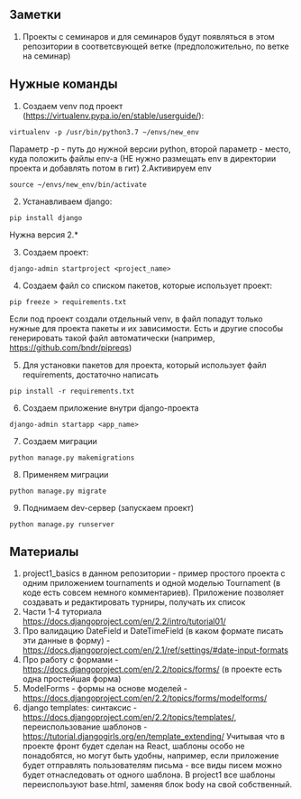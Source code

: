## Заметки ##
1. Проекты с семинаров и для семинаров будут появляться в этом репозитории в соответсвующей ветке (предположительно, по ветке на семинар)

## Нужные команды ##

1. Создаем venv под проект (https://virtualenv.pypa.io/en/stable/userguide/):
```
virtualenv -p /usr/bin/python3.7 ~/envs/new_env
```
Параметр -p - путь до нужной версии python, второй параметр - место, куда положить файлы env-а (НЕ нужно размещать env в директории проекта и добавлять потом в гит)
2.Активируем env
```
source ~/envs/new_env/bin/activate
```

2. Устанавливаем django:
```
pip install django
```
Нужна версия 2.*

3. Создаем проект:
```
django-admin startproject <project_name>
```

4. Создаем файл со списком пакетов, которые использует проект:
```
pip freeze > requirements.txt
```
Если под проект создали отдельный venv, в файл попадут только нужные для проекта пакеты и их зависимости. Есть и другие способы генерировать такой файл автоматически (например, https://github.com/bndr/pipreqs)

5. Для установки пакетов для проекта, который использует файл requirements, достаточно написать
```
pip install -r requirements.txt
```
6. Создаем приложение внутри django-проекта
```
django-admin startapp <app_name>
```
7. Создаем миграции
```
python manage.py makemigrations
```
8. Применяем миграции
```
python manage.py migrate
```
9. Поднимаем dev-сервер (запускаем проект)
```
python manage.py runserver
```


## Материалы ##
1. project1_basics в данном репозитории - пример простого проекта с одним приложением tournaments и одной моделью Tournament (в коде есть совсем немного комментариев). Приложение позволяет создавать и редактировать турниры, получать их список
2. Части 1-4 туториала
https://docs.djangoproject.com/en/2.2/intro/tutorial01/
3. Про валидацию DateField и DateTimeField (в каком формате писать эти данные в форму) -  https://docs.djangoproject.com/en/2.1/ref/settings/#date-input-formats
3. Про работу с формами - https://docs.djangoproject.com/en/2.2/topics/forms/ (в проекте есть одна простейшая форма)
4. ModelForms - формы на основе моделей - https://docs.djangoproject.com/en/2.2/topics/forms/modelforms/
5. django templates: синтаксис -  https://docs.djangoproject.com/en/2.2/topics/templates/, переиспользование шаблонов - https://tutorial.djangogirls.org/en/template_extending/ Учитывая что в проекте фронт будет сделан на React, шаблоны особо не понадобятся, но могут быть удобны, например, если приложение будет отправлять пользователям письма - все виды писем можно будет отнаследовать от одного шаблона. В project1 все шаблоны переиспользуют base.html, заменяя блок body на свой собственный.
